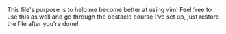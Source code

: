 This file's purpose is to help me become better at using vim! Feel free to use this as well and go through the obstacle course I've set up, just restore the file after you're done!
